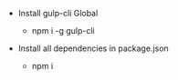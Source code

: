 * Install gulp-cli Global
  * npm i -g gulp-cli

* Install all dependencies in package.json
  * npm i